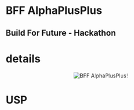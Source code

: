 # BFF AlphaPlusPlus
## Build For Future - Hackathon

# details

<p align="center">
    <img src="" alt="BFF AlphaPlusPlus!"/>
</p>

# USP


